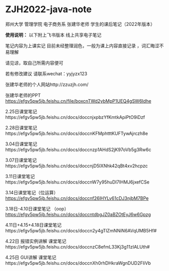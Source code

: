 # ZJH2022-java-note
郑州大学 管理学院 电子商务系 张建华老师  学生的课后笔记（2022年版本）

**使用说明：**
以下附上飞书版本 线上共享电子笔记

笔记内容为上课实记 目前未经整理润色，一般为课上内容直接记录 ，词汇晦涩不易理解 

请见谅，取自己所需内容便可

若有修改建议 请联系wechat：yyjyzx123

张建华老师的个人网站http://zzuzjh.com/

张建华老师的PPT https://efgv5pw5jb.feishu.cn/file/boxcnTWd2ybMpP1UEQ4gSW6Idhe

2.25日课堂笔记https://efgv5pw5jb.feishu.cn/docs/doccnjxpbzYfKmtkApiPtO9iDzf

2.28日课堂笔记https://efgv5pw5jb.feishu.cn/docs/doccnKFMphtttKUFTywAjrczh8e

3.04日课堂笔记https://efgv5pw5jb.feishu.cn/docs/doccnzp1AHdS2jK97oVb5g3Rw6c

3.07日课堂笔记https://efgv5pw5jb.feishu.cn/docs/doccnjD5IXNhk42qBt4xv2hcpzc

3.11日课堂笔记https://efgv5pw5jb.feishu.cn/docs/doccnW7y95huDI7IHMJ6jxefCSe

3.14日课堂笔记（位运算）https://efgv5pw5jb.feishu.cn/docs/doccnf26lHYLv61cDJ3njbM7BPe

3.18日-4.10日课堂笔记 （oop）https://efgv5pw5jb.feishu.cn/docs/doccntdbgJZ0aBZOtEyJ6w6Gpzg

4.11日+4.15+4.18日课堂笔记https://efgv5pw5jb.feishu.cn/docs/doccn2y4gTlZmNNiN6AVqUMB5Hf#

4.22日 报错实例讲解 课堂笔记https://efgv5pw5jb.feishu.cn/docs/doccnzC8efmL33Kj3g11zIALUth#

4.25日 GUI讲解 课堂笔记https://efgv5pw5jb.feishu.cn/docs/doccnXh0rhDHkraWgnDUD2FliVb

